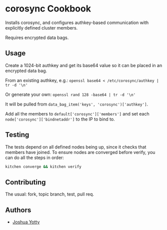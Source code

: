 # corosync Cookbook

Installs corosync, and configures authkey-based communication with explicitly defined cluster members.

Requires encrypted data bags.

## Usage
Create a 1024-bit authkey and get its base64 value so it can be placed in an encrypted data bag.

From an existing authkey, e.g.: `openssl base64 < /etc/corosync/authkey | tr -d '\n'`

Or generate your own: `openssl rand 128 -base64 | tr -d '\n'`

It will be pulled from `data_bag_item('keys', 'corosync')['authkey']`.

Add all the members to `default['corosync']['members']` and set each
`node['corosync']['bindnetaddr']` to the IP to bind to.

## Testing

The tests depend on all defined nodes being up, since it checks that members have joined. To ensure nodes are converged before verify, you can do all the steps in order:

```bash
kitchen converge && kitchen verify
```

Contributing
------------
The usual: fork, topic branch, test, pull req.

Authors
-------------------
* [Joshua Yotty](https://github.com/jyotty)
